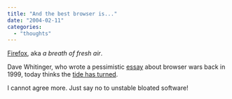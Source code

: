 ```yaml
---
title: "And the best browser is..."
date: "2004-02-11"
categories: 
  - "thoughts"
---
```


[Firefox](http://www.mozilla.org/products/firefox/), aka _a breath of fresh air_.

Dave Whitinger, who wrote a pessimistic [essay](http://linuxtoday.com/news_story.php3?ltsn=1999-11-05-004-05-NW-SM) about browser wars back in 1999, today thinks the [tide has turned](http://yucca.standardout.com/lxer/story/2094/index.html).

I cannot agree more. Just say no to unstable bloated software!
